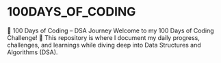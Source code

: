 # 100DAYS_OF_CODING
🚀 100 Days of Coding – DSA Journey  Welcome to my 100 Days of Coding Challenge! 🌟 This repository is where I document my daily progress, challenges, and learnings while diving deep into Data Structures and Algorithms (DSA).
